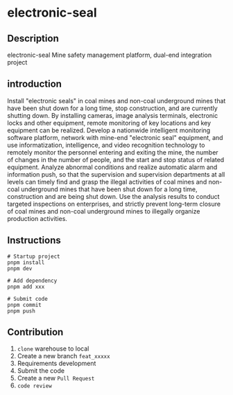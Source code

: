 # electronic-seal

## Description

electronic-seal Mine safety management platform, dual-end integration project

## introduction

Install "electronic seals" in coal mines and non-coal underground mines that have been shut down for a long time, stop construction, and are currently shutting down. By installing cameras, image analysis terminals, electronic locks and other equipment, remote monitoring of key locations and key equipment can be realized. Develop a nationwide intelligent monitoring software platform, network with mine-end "electronic seal" equipment, and use informatization, intelligence, and video recognition technology to remotely monitor the personnel entering and exiting the mine, the number of changes in the number of people, and the start and stop status of related equipment. Analyze abnormal conditions and realize automatic alarm and information push, so that the supervision and supervision departments at all levels can timely find and grasp the illegal activities of coal mines and non-coal underground mines that have been shut down for a long time, construction and are being shut down. Use the analysis results to conduct targeted inspections on enterprises, and strictly prevent long-term closure of coal mines and non-coal underground mines to illegally organize production activities.

## Instructions

```shell
# Startup project
pnpm install
pnpm dev

# Add dependency
pnpm add xxx

# Submit code
pnpm commit
pnpm push

```

## Contribution

1.  `clone` warehouse to local
2.  Create a new branch `feat_xxxxx`
3.  Requirements development
4.  Submit the code
5.  Create a new `Pull Request`
6.  `code review`
